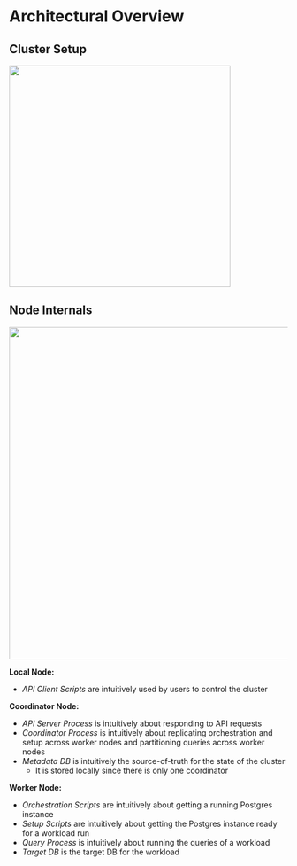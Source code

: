 # Architectural Overview
## Cluster Setup
<img src="https://github.com/wangpatrick57/parkbench/assets/20631215/543cb21f-42c9-4e60-8fb5-c196a498e3d2" width="400">

## Node Internals
<img src="https://github.com/wangpatrick57/parkbench/assets/20631215/14610d56-9962-46a1-83e7-c464f7132e40" width="600">


**Local Node:**
* _API Client Scripts_ are intuitively used by users to control the cluster

**Coordinator Node:**
* _API Server Process_ is intuitively about responding to API requests
* _Coordinator Process_ is intuitively about replicating orchestration and setup across worker nodes and partitioning queries across worker nodes
* _Metadata DB_ is intuitively the source-of-truth for the state of the cluster
    * It is stored locally since there is only one coordinator

**Worker Node:**
* _Orchestration Scripts_ are intuitively about getting a running Postgres instance
* _Setup Scripts_ are intuitively about getting the Postgres instance ready for a workload run
* _Query Process_ is intuitively about running the queries of a workload
* _Target DB_ is the target DB for the workload